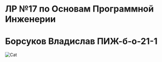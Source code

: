 # ЛР №17 по Основам Программной Инженерии 
# Борсуков Владислав ПИЖ-б-о-21-1
![Cat](https://klike.net/uploads/posts/2023-02/1675496665_4-18.jpg)
